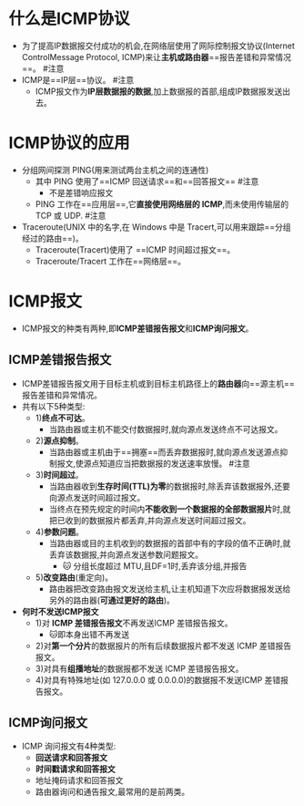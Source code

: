 # 什么是ICMP协议
- 为了提高IP数据报交付成功的机会,在网络层使用了网际控制报文协议(Internet ControlMessage Protocol, ICMP)来让**主机或路由器**==报告差错和异常情况==。 #注意
- ICMP是==IP层==协议。 #注意
	- ICMP报文作为**IP层数据报的数据**,加上数据报的首部,组成IP数据报发送出去。

# ICMP协议的应用
- 分组网间探测 PING(用来测试两台主机之间的连通性)
	- 其中 PING 使用了==ICMP 回送请求==和==回答报文== #注意 
		- 不是差错响应报文
	- PING 工作在==应用层==,它**直接使用网络层的 ICMP**,而未使用传输层的 TCP 或 UDP. #注意
- Traceroute(UNIX 中的名字,在 Windows 中是 Tracert,可以用来跟踪==分组经过的路由==)。 
	- Traceroute(Tracert)使用了 ==ICMP 时间超过报文==。
	- Traceroute/Tracert 工作在==网络层==。


# ICMP报文
- ICMP报文的种类有两种,即**ICMP差错报告报文**和**ICMP询问报文**。
## ICMP差错报告报文
- ICMP差错报告报文用于目标主机或到目标主机路径上的**路由器**向==源主机==报告差错和异常情况。
- 共有以下5种类型:
	- 1)**终点不可达**。
		- 当路由器或主机不能交付数据报时,就向源点发送终点不可达报文。
	- 2)**源点抑制**。
		- 当路由器或主机由于==拥塞==而丢弃数据报时,就向源点发送源点抑制报文,使源点知道应当把数据报的发送速率放慢。 #注意
	- 3)**时间超过**。
		- 当路由器收到**生存时间(TTL)为零**的数据报时,除丢弃该数据报外,还要向源点发送时间超过报文。
		- 当终点在预先规定的时间内**不能收到一个数据报的全部数据报片**时,就把已收到的数据报片都丢弃,并向源点发送时间超过报文。
	- 4)**参数问题**。
		- 当路由器或目的主机收到的数据报的首部中有的字段的值不正确时,就丢弃该数据报,并向源点发送参数问题报文。
			- 🐱 分组长度超过 MTU,且DF=1时,丢弃该分组,并报告
	- 5)**改变路由**(重定向)。
		- 路由器把改变路由报文发送给主机,让主机知道下次应将数据报发送给另外的路由器(**可通过更好的路由**)。
- **何时不发送ICMP报文**
	- 1)对 **ICMP 差错报告报文**不再发送ICMP 差错报告报文。
		- 🐱即本身出错不再发送
	- 2)对**第一个分片**的数据报片的所有后续数据报片都不发送 ICMP 差错报告报文。
	- 3)对具有**组播地址**的数据报都不发送 ICMP 差错报告报文。
	- 4)对具有特殊地址(如 127.0.0.0 或 0.0.0.0)的数据报不发送ICMP 差错报告报文。
## ICMP询问报文
- ICMP 询问报文有4种类型:
	- **回送请求和回答报文**
	- **时间戳请求和回答报文**
	- 地址掩码请求和回答报文
	- 路由器询问和通告报文,最常用的是前两类。
